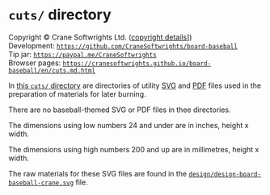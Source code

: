 # `cuts/` directory

Copyright © Crane Softwrights Ltd. ([copyright details](../COPYRIGHT.md)])  
Development: [`https://github.com/CraneSoftwrights/board-baseball`](https://github.com/CraneSoftwrights/board-baseball)  
Tip jar: [`https://paypal.me/CraneSoftwrights`](https://paypal.me/CraneSoftwrights)  
Browser pages: [`https://cranesoftwrights.github.io/board-baseball/en/cuts.md.html`](https://cranesoftwrights.github.io/board-baseball/en/cuts.md.html)  

In [this `cuts/` directory](../cuts) are directories of utility [SVG](../cuts/svg) and [PDF](../cuts/pdf) files used in the preparation of materials for later burning.

There are no baseball-themed SVG or PDF files in thee directories.

The dimensions using low numbers 24 and under are in inches, height x width.

The dimensions using high numbers 200 and up are in millimetres, height x width.

The raw materials for these SVG files are found in the [`design/design-board-baseball-crane.svg`](../design/design-board-baseball-crane.svg) file.
